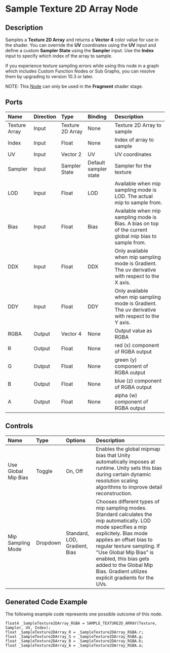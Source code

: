 # Sample Texture 2D Array Node

## Description

Samples a **Texture 2D Array** and returns a **Vector 4** color value for use in the shader. You can override the **UV** coordinates using the **UV** input and define a custom **Sampler State** using the **Sampler** input. Use the **Index** input to specify which index of the array to sample.

If you experience texture sampling errors while using this node in a graph which includes Custom Function Nodes or Sub Graphs, you can resolve them by upgrading to version 10.3 or later.

NOTE: This [Node](Node.md) can only be used in the **Fragment** shader stage.

## Ports

| Name        | Direction           | Type  | Binding | Description |
|:------------ |:-------------|:-----|:---|:---|
| Texture Array |   Input | Texture 2D Array  | None | Texture 2D Array to sample |
| Index   | Input | Float       | None  | Index of array to sample |
| UV      | Input | Vector 2    |   UV  | UV coordinates |
| Sampler | Input | Sampler State | Default sampler state | Sampler for the texture |
| LOD | Input | Float | LOD | Available when mip sampling mode is LOD. The actual mip to sample from. |
| Bias | Input | Float | Bias | Available when mip sampling mode is Bias. A bias on top of the current global mip bias to sample from. |
| DDX | Input | Float | DDX | Only available when mip sampling mode is Gradient. The uv derivative with respect to the X axis. |
| DDY | Input | Float | DDY | Only available when mip sampling mode is Gradient. The uv derivative with respect to the Y axis. |
| RGBA  | Output    | Vector 4  | None  | Output value as RGBA |
| R     | Output    | Float     | None  | red (x) component of RGBA output |
| G     | Output    | Float     | None  | green (y) component of RGBA output |
| B     | Output    | Float     | None  | blue (z) component of RGBA output |
| A     |   Output  | Float     | None | alpha (w) component of RGBA output |


## Controls

| Name                     | Type     | Options         | Description |
|:------------------------ |:---------|:----------------|:-------------------------|
|  Use Global Mip Bias | Toggle   | On, Off         | Enables the global mipmap bias that Unity automatically imposes at runtime. Unity sets this bias during certain dynamic resolution scaling algorithms to improve detail reconstruction. |
|  Mip Sampling Mode  | Dropdown   | Standard, LOD, Gradient, Bias | Chooses different types of mip sampling modes. Standard calculates the mip automatically. LOD mode specifies a mip explicitely. Bias mode applies an offset bias to regular texture sampling. If "Use Global Mip Bias" is enabled, this bias gets added to the Global Mip Bias. Gradient utilizes explicit gradients for the UVs. |


## Generated Code Example

The following example code represents one possible outcome of this node.

```
float4 _SampleTexture2DArray_RGBA = SAMPLE_TEXTURE2D_ARRAY(Texture, Sampler, UV, Index);
float _SampleTexture2DArray_R = _SampleTexture2DArray_RGBA.r;
float _SampleTexture2DArray_G = _SampleTexture2DArray_RGBA.g;
float _SampleTexture2DArray_B = _SampleTexture2DArray_RGBA.b;
float _SampleTexture2DArray_A = _SampleTexture2DArray_RGBA.a;
```
